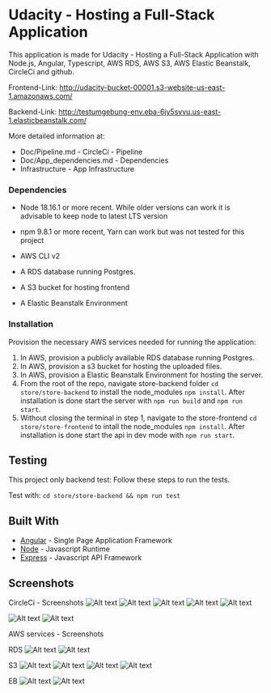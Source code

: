 # Udacity - Hosting a Full-Stack Application
This application is made for Udacity - Hosting a Full-Stack Application with Node.js, Angular, Typescript, AWS RDS, AWS S3, AWS Elastic Beanstalk, CircleCi and github.

Frontend-Link: http://udacity-bucket-00001.s3-website-us-east-1.amazonaws.com/

Backend-Link: http://testumgebung-env.eba-6jy5svvu.us-east-1.elasticbeanstalk.com/


More detailed information at:
- Doc/Pipeline.md - CircleCi - Pipeline
- Doc/App_dependencies.md - Dependencies
- Infrastructure - App Infrastructure


### Dependencies

- Node 18.16.1 or more recent. While older versions can work it is advisable to keep node to latest LTS version

- npm 9.8.1 or more recent, Yarn can work but was not tested for this project

- AWS CLI v2

- A RDS database running Postgres.

- A S3 bucket for hosting frontend

- A Elastic Beanstalk Environment


### Installation

Provision the necessary AWS services needed for running the application:

1. In AWS, provision a publicly available RDS database running Postgres.
2. In AWS, provision a s3 bucket for hosting the uploaded files.
3. In AWS, provision a Elastic Beanstalk Environment for hosting the server.
4. From the root of the repo, navigate store-backend folder `cd store/store-backend` to install the node_modules `npm install`. After installation is done start the server with `npm run build` and `npm run start`.
5. Without closing the terminal in step 1, navigate to the store-frontend `cd store/store-frontend` to intall the node_modules `npm install`. After installation is done start the api in dev mode with `npm run start`.


## Testing

This project only backend test: Follow these steps to run the tests.

Test with: `cd store/store-backend && npm run test`

## Built With

- [Angular](https://angular.io/) - Single Page Application Framework
- [Node](https://nodejs.org) - Javascript Runtime
- [Express](https://expressjs.com/) - Javascript API Framework


## Screenshots

CircleCi - Screenshots
![Alt text](images/circleci1.png)
![Alt text](images/circleci2.png)
![Alt text](images/circleci3.png)
![Alt text](images/circleci4.png)
![Alt text](images/circleci5.png)

![Alt text](images/circleci6.png)
![Alt text](images/circleci7.png)

AWS services - Screenshots

RDS
![Alt text](images/rds1.png)
![Alt text](images/rds2.png)

S3
![Alt text](images/s31.png)
![Alt text](images/s32.png)
![Alt text](images/s33.png)
![Alt text](images/s34.png)

EB
![Alt text](images/eb1.png)
![Alt text](images/eb2.png)